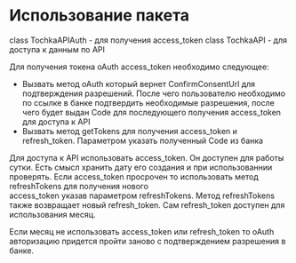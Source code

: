 Использование пакета
=========================================================

class TochkaAPIAuth - для получения access_token
class TochkaAPI - для доступа к данным по API

Для получения токена oAuth access_token необходимо следующее:
- Вызвать метод oAuth который вернет ConfirmConsentUrl для
подтверждения разрешений. После чего пользователю необходимо
  по ссылке в банке подтвердить необходимые разрешения, после
  чего будет выдан Code для последующего получения
  access_token для доступа к API
- Вызвать метод getTokens для получения access_token и 
  refresh_token. Параметром указать полученный Code из банка
  
Для доступа к API использовать access_token. Он доступен для 
работы сутки. Есть смысл хранить дату его создания и при
использованнии проверять. Если access_token просрочен то
использовать метод refreshTokens для получения нового  
access_token указав параметром refreshTokens. Метод 
refreshTokens также возвращает новый refresh_token. Сам 
refresh_token доступен для использования месяц.

Если месяц не использовать access_token или refresh_token то
oAuth авторизацию придется пройти заново с подтверждением 
разрешения в банке.